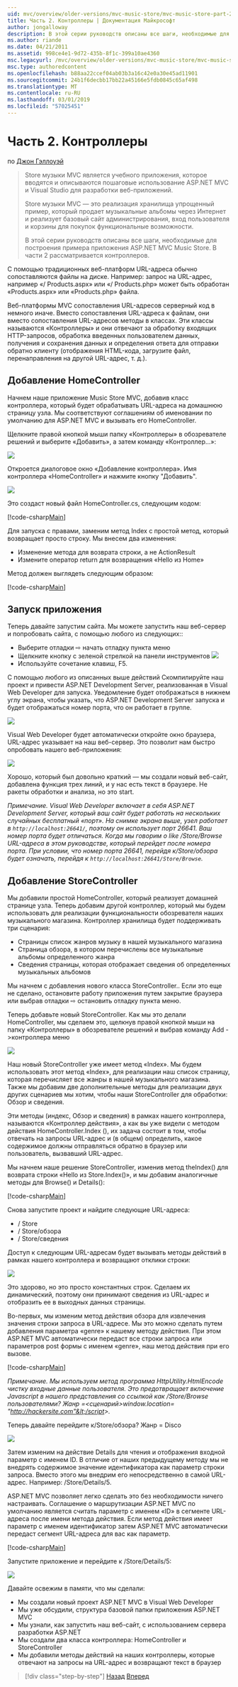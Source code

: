 ```yaml
---
uid: mvc/overview/older-versions/mvc-music-store/mvc-music-store-part-2
title: Часть 2. Контроллеры | Документация Майкрософт
author: jongalloway
description: В этой серии руководств описаны все шаги, необходимые для построения примера приложения ASP.NET MVC Music Store. В части 2 рассматривается контроллеров.
ms.author: riande
ms.date: 04/21/2011
ms.assetid: 998ce4e1-9d72-435b-8f1c-399a10ae4360
msc.legacyurl: /mvc/overview/older-versions/mvc-music-store/mvc-music-store-part-2
msc.type: authoredcontent
ms.openlocfilehash: b88aa22ccef04ab03b3a16c42e0a30e45ad11901
ms.sourcegitcommit: 24b1f6decbb17bb22a45166e5fdb0845c65af498
ms.translationtype: MT
ms.contentlocale: ru-RU
ms.lasthandoff: 03/01/2019
ms.locfileid: "57025451"
---
```

<a name="part-2-controllers"></a>Часть 2. Контроллеры
====================
по [Джон Гэллоуэй](https://github.com/jongalloway)

> Store музыки MVC является учебного приложения, которое вводятся и описываются пошаговые использование ASP.NET MVC и Visual Studio для разработки веб-приложений.  
>   
> Store музыки MVC — это реализация хранилища упрощенный пример, который продает музыкальные альбомы через Интернет и реализует базовый сайт администрирования, вход пользователя и корзины для покупок функциональные возможности.  
>   
> В этой серии руководств описаны все шаги, необходимые для построения примера приложения ASP.NET MVC Music Store. В части 2 рассматривается контроллеров.


С помощью традиционных веб-платформ URL-адреса обычно сопоставляются файлы на диске. Например: запрос на URL-адрес, например «/ Products.aspx» или «/ Products.php» может быть обработан «Products.aspx» или «Products.php» файла.

Веб-платформы MVC сопоставления URL-адресов серверный код в немного иначе. Вместо сопоставления URL-адреса к файлам, они вместо сопоставления URL-адресов методы в классах. Эти классы называются «Контроллеры» и они отвечают за обработку входящих HTTP-запросов, обработка введенных пользователем данных, получения и сохранения данных и определения ответа для отправки обратно клиенту (отображения HTML-кода, загрузите файл, перенаправления на другой URL-адрес, т. д.).

## <a name="adding-a-homecontroller"></a>Добавление HomeController

Начнем наше приложение Music Store MVC, добавив класс контроллера, который будет обрабатывать URL-адреса на домашнюю страницу узла. Мы соответствуют соглашениям об именовании по умолчанию для ASP.NET MVC и вызывать его HomeController.

Щелкните правой кнопкой мыши папку «Контроллеры» в обозревателе решений и выберите «Добавить», а затем команду «Контроллер...»:

![](mvc-music-store-part-2/_static/image1.jpg)

Откроется диалоговое окно «Добавление контроллера». Имя контроллера «HomeController» и нажмите кнопку "Добавить".

![](mvc-music-store-part-2/_static/image1.png)

Это создаст новый файл HomeController.cs, следующим кодом:

[!code-csharp[Main](mvc-music-store-part-2/samples/sample1.cs)]

Для запуска с правами, заменим метод Index с простой метод, который возвращает просто строку. Мы внесем два изменения:

- Изменение метода для возврата строки, а не ActionResult
- Измените оператор return для возвращения «Hello из Home»

Метод должен выглядеть следующим образом:

[!code-csharp[Main](mvc-music-store-part-2/samples/sample2.cs)]

## <a name="running-the-application"></a>Запуск приложения

Теперь давайте запустим сайта. Мы можете запустить наш веб-сервер и попробовать сайта, с помощью любого из следующих::

- Выберите отладки ⇨ начать отладку пункта меню
- Щелкните кнопку с зеленой стрелкой на панели инструментов ![](mvc-music-store-part-2/_static/image2.jpg)
- Используйте сочетание клавиш, F5.

С помощью любого из описанных выше действий Скомпилируйте наш проект и привести ASP.NET Development Server, реализованная в Visual Web Developer для запуска. Уведомление будет отображаться в нижнем углу экрана, чтобы указать, что ASP.NET Development Server запуска и будет отображаться номер порта, что он работает в группе.

![](mvc-music-store-part-2/_static/image2.png)

Visual Web Developer будет автоматически откройте окно браузера, URL-адрес указывает на наш веб-сервер. Это позволит нам быстро опробовать нашего веб-приложения:

![](mvc-music-store-part-2/_static/image3.png)

Хорошо, который был довольно краткий — мы создали новый веб-сайт, добавлена функция трех линий, и у нас есть текст в браузере. Не ракеты обработки и анализа, но это start.

*Примечание. Visual Web Developer включает в себя ASP.NET Development Server, который ваш сайт будет работать на нескольких случайных бесплатный «порт». На снимке экрана выше, узел работает в `http://localhost:26641/`, поэтому он использует порт 26641. Ваш номер порта будет отличаться. Когда мы говорим о like /Store/Browse URL-адреса в этом руководстве, который перейдет после номера порта. При условии, что номер порта 26641, перейдя к/Store/обзора будет означать, перейдя к `http://localhost:26641/Store/Browse`.*

## <a name="adding-a-storecontroller"></a>Добавление StoreController

Мы добавили простой HomeController, который реализует домашней странице узла. Теперь добавим другой контроллер, который мы будем использовать для реализации функциональности обозревателя наших музыкального магазина. Контроллер хранилища будет поддерживать три сценария:

- Страницы список жанров музыку в нашей музыкального магазина
- Страница обзора, в котором перечислены все музыкальные альбомы определенного жанра
- Сведения страницы, которая отображает сведения об определенных музыкальных альбомов

Мы начнем с добавления нового класса StoreController.. Если это еще не сделано, остановите работу приложения путем закрытие браузера или выбрав отладки ⇨ остановить отладку пункта меню.

Теперь добавьте новый StoreController. Как мы это делали HomeController, мы сделаем это, щелкнув правой кнопкой мыши на папку «Контроллеры» в обозревателе решений и выбрав команду Add -&gt;контроллера меню

![](mvc-music-store-part-2/_static/image4.png)

Наш новый StoreController уже имеет метод «Index». Мы будем использовать этот метод «Index», для реализации наш список страницу, которая перечисляет все жанры в нашей музыкального магазина. Также мы добавим две дополнительные методы для реализации двух других сценариев мы хотим, чтобы наши StoreController для обработки: Обзор и сведения.

Эти методы (индекс, Обзор и сведения) в рамках нашего контроллера, называются «Контроллер действия», а как вы уже видели с методом действия HomeController.Index (), их задача состоит в том, чтобы отвечать на запросы URL-адрес и (в общем) определить, какое содержимое должны отправляться обратно в браузер или пользователь, вызвавший URL-адрес.

Мы начнем наше решение StoreController, изменив метод theIndex() для возврата строки «Hello из Store.Index()», и мы добавим аналогичные методы для Browse() и Details():

[!code-csharp[Main](mvc-music-store-part-2/samples/sample3.cs)]

Снова запустите проект и найдите следующие URL-адреса:

- / Store
- / Store/обзора
- / Store/сведения

Доступ к следующим URL-адресам будет вызывать методы действий в рамках нашего контроллера и возвращают отклики строки:

![](mvc-music-store-part-2/_static/image5.png)

Это здорово, но это просто константных строк. Сделаем их динамический, поэтому они принимают сведения из URL-адрес и отобразить ее в выходных данных страницы.

Во-первых, мы изменим метод действия обзора для извлечения значения строки запроса в URL-адресе. Мы это можно сделать путем добавления параметра «genre» к нашему методу действия. При этом ASP.NET MVC автоматически передаст все строки запроса или параметров post формы с именем «genre», наш метод действия при его вызове.

[!code-csharp[Main](mvc-music-store-part-2/samples/sample4.cs)]

*Примечание. Мы используем метод программа HttpUtility.HtmlEncode чистку входные данные пользователя. Это предотвращает включение Javascript в нашего представления со ссылкой как /Store/Browse пользователями? Жанр =&lt;сценарий&gt;window.location= "http://hackersite.com"&lt;/script&gt;.*

Теперь давайте перейдите к/Store/обзора? Жанр = Disco

![](mvc-music-store-part-2/_static/image6.png)

Затем изменим на действие Details для чтения и отображения входной параметр с именем ID. В отличие от наших предыдущему методу мы не внедрять содержимое значение идентификатора как параметр строки запроса. Вместо этого мы внедрим его непосредственно в самой URL-адрес. Например: /Store/Details/5.

ASP.NET MVC позволяет легко сделать это без необходимости ничего настраивать. Соглашение о маршрутизации ASP.NET MVC по умолчанию является считать параметр с именем «ID» в сегменте URL-адреса после имени метода действия. Если метод действия имеет параметр с именем идентификатор затем ASP.NET MVC автоматически передаст сегмент URL-адреса для вас как параметр.

[!code-csharp[Main](mvc-music-store-part-2/samples/sample5.cs)]

Запустите приложение и перейдите к /Store/Details/5:

![](mvc-music-store-part-2/_static/image7.png)

Давайте освежим в памяти, что мы сделали:

- Мы создали новый проект ASP.NET MVC в Visual Web Developer
- Мы уже обсудили, структура базовой папки приложения ASP.NET MVC
- Мы узнали, как запустить наш веб-сайт, с использованием сервера разработки ASP.NET
- Мы создали два класса контроллера: HomeController и StoreController
- Мы добавили методы действий на наших контроллеры, которые отвечают на запросы на URL-адрес и возвращают текст в браузер


> [!div class="step-by-step"]
> [Назад](mvc-music-store-part-1.md)
> [Вперед](mvc-music-store-part-3.md)

